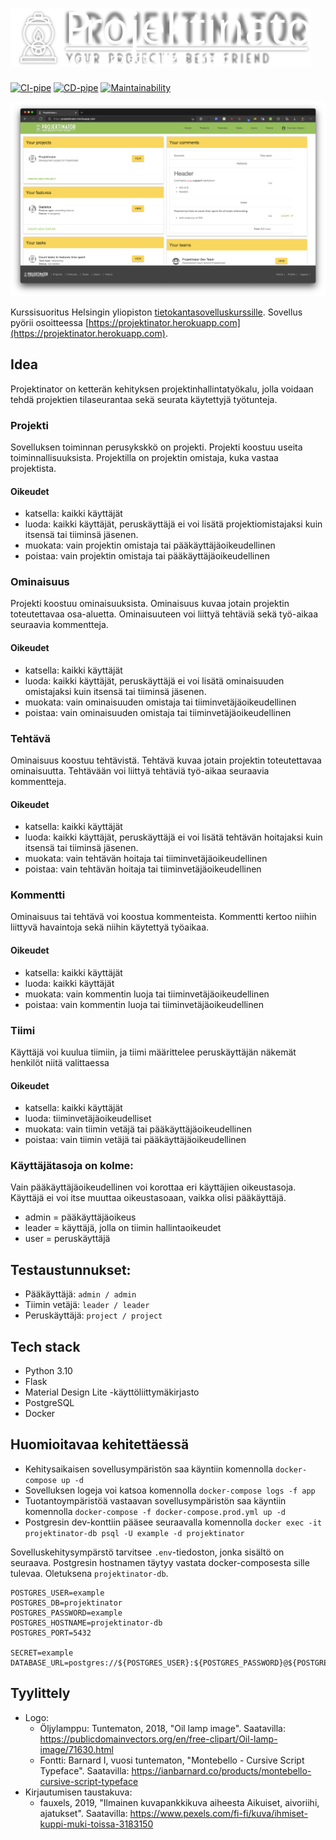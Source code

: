 # <img src="./docs/media/logo_eng.svg" style="width: 50vw;" alt="Projektinator - Your project's best friend">

[![CI-pipe](https://github.com/FinThunderstorm/projektinator/actions/workflows/ci.yml/badge.svg)](https://github.com/FinThunderstorm/projektinator/actions/workflows/ci.yml) [![CD-pipe](https://github.com/FinThunderstorm/projektinator/actions/workflows/cd.yml/badge.svg)](https://github.com/FinThunderstorm/projektinator/actions/workflows/cd.yml) [![Maintainability](https://api.codeclimate.com/v1/badges/de171efa89a8a018acfe/maintainability)](https://codeclimate.com/github/FinThunderstorm/projektinator/maintainability)

![Projektinator](./docs/media/dashboard.png)

Kurssisuoritus Helsingin yliopiston [tietokantasovelluskurssille](https://hy-tsoha.github.io/materiaali/index).
Sovellus pyörii osoitteessa [https://projektinator.herokuapp.com](https://projektinator.herokuapp.com).

## Idea

Projektinator on ketterän kehityksen projektinhallintatyökalu, jolla voidaan tehdä projektien tilaseurantaa sekä seurata käytettyjä työtunteja.

### Projekti

Sovelluksen toiminnan perusykskkö on projekti. Projekti koostuu useita toiminnallisuuksista. Projektilla on projektin omistaja, kuka vastaa projektista.

#### Oikeudet

- katsella: kaikki käyttäjät
- luoda: kaikki käyttäjät, peruskäyttäjä ei voi lisätä projektiomistajaksi kuin itsensä tai tiiminsä jäsenen.
- muokata: vain projektin omistaja tai pääkäyttäjäoikeudellinen
- poistaa: vain projektin omistaja tai pääkäyttäjäoikeudellinen

### Ominaisuus

Projekti koostuu ominaisuuksista. Ominaisuus kuvaa jotain projektin toteutettavaa osa-aluetta. Ominaisuuteen voi liittyä tehtäviä sekä työ-aikaa seuraavia kommentteja.

#### Oikeudet

- katsella: kaikki käyttäjät
- luoda: kaikki käyttäjät, peruskäyttäjä ei voi lisätä ominaisuuden omistajaksi kuin itsensä tai tiiminsä jäsenen.
- muokata: vain ominaisuuden omistaja tai tiiminvetäjäoikeudellinen
- poistaa: vain ominaisuuden omistaja tai tiiminvetäjäoikeudellinen

### Tehtävä

Ominaisuus koostuu tehtävistä. Tehtävä kuvaa jotain projektin toteutettavaa ominaisuutta. Tehtävään voi liittyä tehtäviä työ-aikaa seuraavia kommentteja.

#### Oikeudet

- katsella: kaikki käyttäjät
- luoda: kaikki käyttäjät, peruskäyttäjä ei voi lisätä tehtävän hoitajaksi kuin itsensä tai tiiminsä jäsenen.
- muokata: vain tehtävän hoitaja tai tiiminvetäjäoikeudellinen
- poistaa: vain tehtävän hoitaja tai tiiminvetäjäoikeudellinen

### Kommentti

Ominaisuus tai tehtävä voi koostua kommenteista. Kommentti kertoo niihin liittyvä havaintoja sekä niihin käytettyä työaikaa.

#### Oikeudet

- katsella: kaikki käyttäjät
- luoda: kaikki käyttäjät
- muokata: vain kommentin luoja tai tiiminvetäjäoikeudellinen
- poistaa: vain kommentin luoja tai tiiminvetäjäoikeudellinen

### Tiimi

Käyttäjä voi kuulua tiimiin, ja tiimi määrittelee peruskäyttäjän näkemät henkilöt niitä valittaessa

#### Oikeudet

- katsella: kaikki käyttäjät
- luoda: tiiminvetäjäoikeudelliset
- muokata: vain tiimin vetäjä tai pääkäyttäjäoikeudellinen
- poistaa: vain tiimin vetäjä tai pääkäyttäjäoikeudellinen

### Käyttäjätasoja on kolme:

Vain pääkäyttäjäoikeudellinen voi korottaa eri käyttäjien oikeustasoja. Käyttäjä ei voi itse muuttaa oikeustasoaan, vaikka olisi pääkäyttäjä.

- admin = pääkäyttäjäoikeus
- leader = käyttäjä, jolla on tiimin hallintaoikeudet
- user = peruskäyttäjä

## Testaustunnukset:

- Pääkäyttäjä: `admin / admin`
- Tiimin vetäjä: `leader / leader`
- Peruskäyttäjä: `project / project`

## Tech stack

- Python 3.10
- Flask
- Material Design Lite -käyttöliittymäkirjasto
- PostgreSQL
- Docker

## Huomioitavaa kehitettäessä

- Kehitysaikaisen sovellusympäristön saa käyntiin komennolla `docker-compose up -d`
- Sovelluksen logeja voi katsoa komennolla `docker-compose logs -f app`
- Tuotantoympäristöä vastaavan sovellusympäristön saa käyntiin komennolla `docker-compose -f docker-compose.prod.yml up -d`
- Postgresin dev-konttiin pääsee seuraavalla komennolla `docker exec -it projektinator-db psql -U example -d projektinator`

Sovelluskehitysympärstö tarvitsee `.env`-tiedoston, jonka sisältö on seuraava. Postgresin hostnamen täytyy vastata docker-composesta sille tulevaa. Oletuksena `projektinator-db`.

```
POSTGRES_USER=example
POSTGRES_DB=projektinator
POSTGRES_PASSWORD=example
POSTGRES_HOSTNAME=projektinator-db
POSTGRES_PORT=5432

SECRET=example
DATABASE_URL=postgres://${POSTGRES_USER}:${POSTGRES_PASSWORD}@${POSTGRES_HOSTNAME}:${POSTGRES_PORT}/${POSTGRES_DB}
```

## Tyylittely

- Logo:
  - Öljylamppu: Tuntematon, 2018, "Oil lamp image". Saatavilla: <https://publicdomainvectors.org/en/free-clipart/Oil-lamp-image/71630.html>
  - Fontti: Barnard I, vuosi tuntematon, "Montebello - Cursive Script Typeface". Saatavilla: <https://ianbarnard.co/products/montebello-cursive-script-typeface>
- Kirjautumisen taustakuva:
  - fauxels, 2019, "Ilmainen kuvapankkikuva aiheesta Aikuiset, aivoriihi, ajatukset". Saatavilla: <https://www.pexels.com/fi-fi/kuva/ihmiset-kuppi-muki-toissa-3183150>
